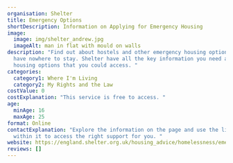 ```yaml
---
organisation: Shelter
title: Emergency Options
shortDescription: Information on Applying for Emergency Housing
image:
  image: img/shelter_andrew.jpg
  imageAlt: man in flat with mould on walls
description: "Find out about hostels and other emergency housing options if you
  have nowhere to stay. Shelter have all the key information you need about
  housing options that you could access. "
categories:
  category1: Where I'm Living
  category2: My Rights and the Law
costValue: 0
costExplanation: "This service is free to access. "
age:
  minAge: 16
  maxAge: 25
format: Online
contactExplanation: "Explore the information on the page and use the links
  within it to access the right support for you. "
website: https://england.shelter.org.uk/housing_advice/homelessness/emergency_options_for_homeless_16_to_25_year_olds
reviews: []
---
```

